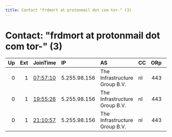 ```yaml
---
title: Contact "frdmort at protonmail dot com tor-" (3)
---
```


# Contact: "frdmort at protonmail dot com tor-" (3)

|   Up |   Ext | JoinTime                                                                                              | IP           | AS                            | CC   |   ORp |   Dirp | OS    | Version   | Nickname   |   eFamMembers |
|-----:|------:|:------------------------------------------------------------------------------------------------------|:-------------|:------------------------------|:-----|------:|-------:|:------|:----------|:-----------|--------------:|
|    0 |     1 | [07:57:10](https://nusenu.github.io/OrNetStats/w/relay/FF1DC3185BDEAD4A49955F020A9A9CFE56A27CC2.html) | 5.255.98.156 | The Infrastructure Group B.V. | nl   |   443 |      0 | Linux | 0.4.6.9   | R1lyeh     |             1 |
|    0 |     1 | [19:55:26](https://nusenu.github.io/OrNetStats/w/relay/25F323F9D11577630BD6FF7ADFC1672A1B7367BE.html) | 5.255.98.156 | The Infrastructure Group B.V. | nl   |   443 |      0 | Linux | 0.4.6.9   | R1lyeh     |             1 |
|    0 |     1 | [21:10:57](https://nusenu.github.io/OrNetStats/w/relay/C49D70ECC028DA3FAB4056593572830D637D2815.html) | 5.255.98.156 | The Infrastructure Group B.V. | nl   |   443 |      0 | Linux | 0.4.6.9   | R1lyeh     |             1 |
